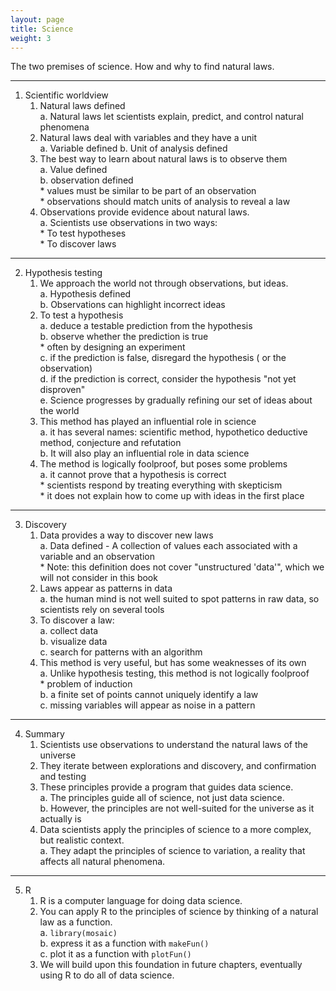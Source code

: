```yaml
---
layout: page
title: Science
weight: 3
---
```


The two premises of science. How and why to find natural laws.

***
1. Scientific worldview
    1. Natural laws defined  
        a. Natural laws let scientists explain, predict, and control natural phenomena
    2. Natural laws deal with variables and they have a unit  
        a. Variable defined
        b. Unit of analysis defined  
    3. The best way to learn about natural laws is to observe them  
        a. Value defined  
        b. observation defined  
            * values must be similar to be part of an observation  
            * observations should match units of analysis to reveal a law  
    4. Observations provide evidence about natural laws.  
        a. Scientists use observations in two ways:  
            * To test hypotheses  
            * To discover laws  
    
***

2. Hypothesis testing
    1. We approach the world not through observations, but ideas.  
        a. Hypothesis defined  
        b. Observations can highlight incorrect ideas  
    2. To test a hypothesis  
        a. deduce a testable prediction from the hypothesis  
        b. observe whether the prediction is true  
            * often by designing an experiment  
        c. if the prediction is false, disregard the hypothesis ( or the observation)  
        d. if the prediction is correct, consider the hypothesis "not yet disproven"  
        e. Science progresses by gradually refining our set of ideas about the world  
    3. This method has played an influential role in science  
        a. it has several names: scientific method, hypothetico deductive method, conjecture and refutation  
        b. It will also play an influential role in data science  
    4. The method is logically foolproof, but poses some problems  
        a. it cannot prove that a hypothesis is correct  
            * scientists respond by treating everything with skepticism  
            * it does not explain how to come up with ideas in the first place  
            
***

3. Discovery
    1. Data provides a way to discover new laws  
        a. Data defined - A collection of values each associated with a variable and an observation  
            * Note: this definition does not cover "unstructured 'data'", which we will not consider in this book  
    2. Laws appear as patterns in data  
        a. the human mind is not well suited to spot patterns in raw data, so scientists rely on several tools  
    3. To discover a law:  
        a. collect data  
        b. visualize data  
        c. search for patterns with an algorithm  
    4. This method is very useful, but has some weaknesses of its own  
        a. Unlike hypothesis testing, this method is not logically foolproof  
            * problem of induction  
        b. a finite set of points cannot uniquely identify a law  
        c. missing variables will appear as noise in a pattern  
        
***


4. Summary
    1. Scientists use observations to understand the natural laws of the universe  
    2. They iterate between explorations and discovery, and confirmation and testing  
    3. These principles provide a program that guides data science.  
        a. The principles guide all of science, not just data science.  
        b. However, the principles are not well-suited for the universe as it actually is  
    4. Data scientists apply the principles of science to a more complex, but realistic context.  
        a. They adapt the principles of science to variation, a reality that affects all natural phenomena.  
        
***

5. R 
    1. R is a computer language for doing data science.  
    2. You can apply R to the principles of science by thinking of a natural law as a function.  
        a. `library(mosaic)`  
        b. express it as a function with `makeFun()`  
        c. plot it as a function with `plotFun()`  
    3. We will build upon this foundation in future chapters, eventually using R to do all of data science.  